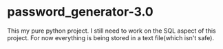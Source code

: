 # password_generator-3.0
This my pure python project.
I still need to work on the SQL aspect of this project. For now everything is being stored in a text file(which isn't safe).
